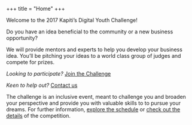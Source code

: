 +++
title = "Home"
+++

Welcome to the 2017 Kapiti’s Digital Youth Challenge!

Do you have an idea beneficial to the community or a new business opportunity?

We will provide mentors and experts to help you develop your business idea. You’ll be pitching your ideas to a world class group of judges and compete for prizes.

_Looking to participate?_ [Join the Challenge](http://kapitidigital.org/digital-challenge/submit-application/)

_Keen to help out?_ [Contact us](mailto:youth-challenge@dlf-kapiti.zendesk.com)

The challenge is an inclusive event, meant to challenge you and broaden your perspective and provide you with valuable skills to to pursue your dreams. For further information, [explore the schedule](/schedule) or [check out the details](/about) of the competition.
